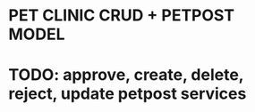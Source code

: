 # PET CLINIC CRUD + PETPOST MODEL

# TODO: approve, create, delete, reject, update petpost services

